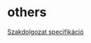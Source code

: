 # others
[Szakdolgozat specifikáció](https://docs.google.com/document/d/e/2PACX-1vR7YAOI51zG_hTa_Nqo-mujN4SyEREPwr16ReM2f_3_QepgSyXltQHwJJXWwmXIj36DjejInh5BzMe8/pub)
